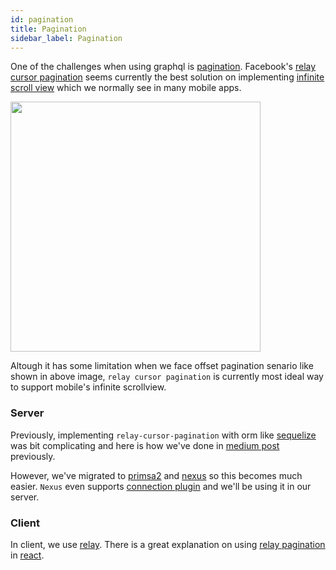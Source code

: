 ```yaml
---
id: pagination
title: Pagination
sidebar_label: Pagination
---
```


One of the challenges when using graphql is [pagination](https://graphql.org/learn/pagination). Facebook's [relay cursor pagination](https://relay.dev/graphql/connections.htm) seems currently the best solution on implementing [infinite scroll view](https://github.com/pronebird/UIScrollView-InfiniteScroll) which we normally see in many mobile apps.

<img src="https://user-images.githubusercontent.com/27461460/89128314-dad82900-d52f-11ea-86b4-0b54dbba2860.png" width="400"/>

Altough it has some limitation when we face offset pagination senario like shown in above image, `relay cursor pagination` is currently most ideal way to support mobile's infinite scrollview.

### Server

Previously, implementing `relay-cursor-pagination` with orm like [sequelize](https://sequelize.org) was bit complicating and here is how we've done in [medium post](https://medium.com/graphql-seoul/graphql-pagination-%EA%B5%AC%ED%98%84%ED%95%98%EA%B8%B0-relays-cursor-based-connection-pattern-72ab0daceed4) previously.

However, we've migrated to [primsa2](prisma.io) and [nexus](https://www.nexusjs.org) so this becomes much easier. `Nexus` even supports [connection plugin](https://nexusjs.org/components-standalone/schema/plugins/connection#connection-plugin) and we'll be using it in our server.

### Client

In client, we use [relay](https://relay.dev). There is a great explanation on using [relay pagination](https://www.howtographql.com/react-relay/8-pagination) in [react](https://reactjs.org).

